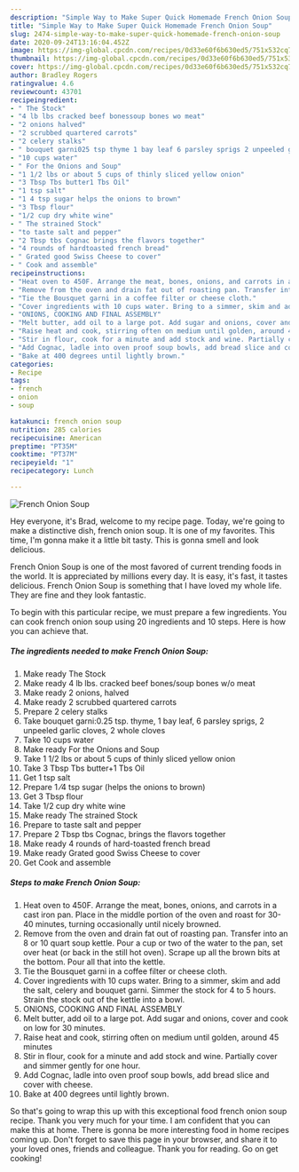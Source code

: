 ```yaml
---
description: "Simple Way to Make Super Quick Homemade French Onion Soup"
title: "Simple Way to Make Super Quick Homemade French Onion Soup"
slug: 2474-simple-way-to-make-super-quick-homemade-french-onion-soup
date: 2020-09-24T13:16:04.452Z
image: https://img-global.cpcdn.com/recipes/0d33e60f6b630ed5/751x532cq70/french-onion-soup-recipe-main-photo.jpg
thumbnail: https://img-global.cpcdn.com/recipes/0d33e60f6b630ed5/751x532cq70/french-onion-soup-recipe-main-photo.jpg
cover: https://img-global.cpcdn.com/recipes/0d33e60f6b630ed5/751x532cq70/french-onion-soup-recipe-main-photo.jpg
author: Bradley Rogers
ratingvalue: 4.6
reviewcount: 43701
recipeingredient:
- " The Stock"
- "4 lb lbs cracked beef bonessoup bones wo meat"
- "2 onions halved"
- "2 scrubbed quartered carrots"
- "2 celery stalks"
- " bouquet garni025 tsp thyme 1 bay leaf 6 parsley sprigs 2 unpeeled garlic cloves 2 whole cloves"
- "10 cups water"
- " For the Onions and Soup"
- "1 1/2 lbs or about 5 cups of thinly sliced yellow onion"
- "3 Tbsp Tbs butter1 Tbs Oil"
- "1 tsp salt"
- "1 4 tsp sugar helps the onions to brown"
- "3 Tbsp flour"
- "1/2 cup dry white wine"
- " The strained Stock"
- "to taste salt and pepper"
- "2 Tbsp tbs Cognac brings the flavors together"
- "4 rounds of hardtoasted french bread"
- " Grated good Swiss Cheese to cover"
- " Cook and assemble"
recipeinstructions:
- "Heat oven to 450F. Arrange the meat, bones, onions, and carrots in a cast iron pan. Place in the middle portion of the oven and roast for 30-40 minutes, turning occasionally until nicely browned."
- "Remove from the oven and drain fat out of roasting pan. Transfer into an 8 or 10 quart soup kettle. Pour a cup or two of the water to the pan, set over heat (or back in the still hot oven). Scrape up all the brown bits at the bottom. Pour all that into the kettle."
- "Tie the Bousquet garni in a coffee filter or cheese cloth."
- "Cover ingredients with 10 cups water. Bring to a simmer, skim and add the salt, celery and bouquet garni. Simmer the stock for 4 to 5 hours. Strain the stock out of the kettle into a bowl."
- "ONIONS, COOKING AND FINAL ASSEMBLY"
- "Melt butter, add oil to a large pot. Add sugar and onions, cover and cook on low for 30 minutes."
- "Raise heat and cook, stirring often on medium until golden, around 45 minutes"
- "Stir in flour, cook for a minute and add stock and wine. Partially cover and simmer gently for one hour."
- "Add Cognac, ladle into oven proof soup bowls, add bread slice and cover with cheese."
- "Bake at 400 degrees until lightly brown."
categories:
- Recipe
tags:
- french
- onion
- soup

katakunci: french onion soup 
nutrition: 285 calories
recipecuisine: American
preptime: "PT35M"
cooktime: "PT37M"
recipeyield: "1"
recipecategory: Lunch

---
```



![French Onion Soup](https://img-global.cpcdn.com/recipes/0d33e60f6b630ed5/751x532cq70/french-onion-soup-recipe-main-photo.jpg)

Hey everyone, it's Brad, welcome to my recipe page. Today, we're going to make a distinctive dish, french onion soup. It is one of my favorites. This time, I'm gonna make it a little bit tasty. This is gonna smell and look delicious.



French Onion Soup is one of the most favored of current trending foods in the world. It is appreciated by millions every day. It is easy, it's fast, it tastes delicious. French Onion Soup is something that I have loved my whole life. They are fine and they look fantastic.


To begin with this particular recipe, we must prepare a few ingredients. You can cook french onion soup using 20 ingredients and 10 steps. Here is how you can achieve that.

<!--inarticleads1-->

##### The ingredients needed to make French Onion Soup:

1. Make ready  The Stock
1. Make ready 4 lb lbs. cracked beef bones/soup bones w/o meat
1. Make ready 2 onions, halved
1. Make ready 2 scrubbed quartered carrots
1. Prepare 2 celery stalks
1. Take  bouquet garni:0.25 tsp. thyme, 1 bay leaf, 6 parsley sprigs, 2 unpeeled garlic cloves, 2 whole cloves
1. Take 10 cups water
1. Make ready  For the Onions and Soup
1. Take 1 1/2 lbs or about 5 cups of thinly sliced yellow onion
1. Take 3 Tbsp Tbs butter+1 Tbs Oil
1. Get 1 tsp salt
1. Prepare 1 ⁄4 tsp sugar (helps the onions to brown)
1. Get 3 Tbsp flour
1. Take 1/2 cup dry white wine
1. Make ready  The strained Stock
1. Prepare to taste salt and pepper
1. Prepare 2 Tbsp tbs Cognac, brings the flavors together
1. Make ready 4 rounds of hard-toasted french bread
1. Make ready  Grated good Swiss Cheese to cover
1. Get  Cook and assemble




<!--inarticleads2-->

##### Steps to make French Onion Soup:

1. Heat oven to 450F. Arrange the meat, bones, onions, and carrots in a cast iron pan. Place in the middle portion of the oven and roast for 30-40 minutes, turning occasionally until nicely browned.
1. Remove from the oven and drain fat out of roasting pan. Transfer into an 8 or 10 quart soup kettle. Pour a cup or two of the water to the pan, set over heat (or back in the still hot oven). Scrape up all the brown bits at the bottom. Pour all that into the kettle.
1. Tie the Bousquet garni in a coffee filter or cheese cloth.
1. Cover ingredients with 10 cups water. Bring to a simmer, skim and add the salt, celery and bouquet garni. Simmer the stock for 4 to 5 hours. Strain the stock out of the kettle into a bowl.
1. ONIONS, COOKING AND FINAL ASSEMBLY
1. Melt butter, add oil to a large pot. Add sugar and onions, cover and cook on low for 30 minutes.
1. Raise heat and cook, stirring often on medium until golden, around 45 minutes
1. Stir in flour, cook for a minute and add stock and wine. Partially cover and simmer gently for one hour.
1. Add Cognac, ladle into oven proof soup bowls, add bread slice and cover with cheese.
1. Bake at 400 degrees until lightly brown.




So that's going to wrap this up with this exceptional food french onion soup recipe. Thank you very much for your time. I am confident that you can make this at home. There is gonna be more interesting food in home recipes coming up. Don't forget to save this page in your browser, and share it to your loved ones, friends and colleague. Thank you for reading. Go on get cooking!
